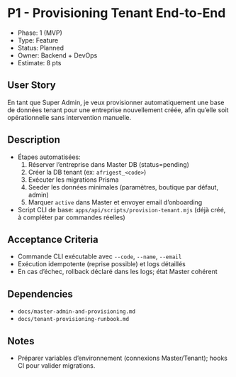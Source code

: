 # P1 - Provisioning Tenant End-to-End

- Phase: 1 (MVP)
- Type: Feature
- Status: Planned
- Owner: Backend + DevOps
- Estimate: 8 pts

## User Story
En tant que Super Admin, je veux provisionner automatiquement une base de données tenant pour une entreprise nouvellement créée, afin qu’elle soit opérationnelle sans intervention manuelle.

## Description
- Étapes automatisées:
  1. Réserver l’entreprise dans Master DB (status=pending)
  2. Créer la DB tenant (ex: `afrigest_<code>`)
  3. Exécuter les migrations Prisma
  4. Seeder les données minimales (paramètres, boutique par défaut, admin)
  5. Marquer `active` dans Master et envoyer email d’onboarding
- Script CLI de base: `apps/api/scripts/provision-tenant.mjs` (déjà créé, à compléter par commandes réelles)

## Acceptance Criteria
- Commande CLI exécutable avec `--code`, `--name`, `--email`
- Exécution idempotente (reprise possible) et logs détaillés
- En cas d’échec, rollback déclaré dans les logs; état Master cohérent

## Dependencies
- `docs/master-admin-and-provisioning.md`
- `docs/tenant-provisioning-runbook.md`

## Notes
- Préparer variables d’environnement (connexions Master/Tenant); hooks CI pour valider migrations.
